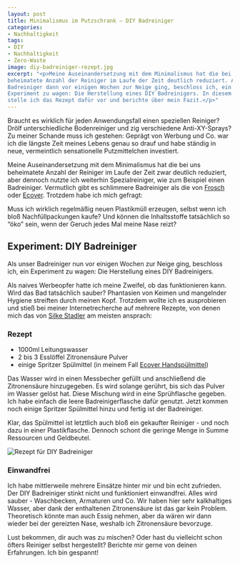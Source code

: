 ```yaml
---
layout: post
title: Minimalismus im Putzschrank – DIY Badreiniger
categories:
- Nachhaltigkeit
tags:
- DIY
- Nachhaltigkeit
- Zero-Waste
image: diy-badreiniger-rezept.jpg
excerpt: "<p>Meine Auseinandersetzung mit dem Minimalismus hat die bei uns
beheimatete Anzahl der Reiniger im Laufe der Zeit deutlich reduziert. Als unser
Badreiniger dann vor einigen Wochen zur Neige ging, beschloss ich, ein
Experiment zu wagen: Die Herstellung eines DIY Badreinigers. In diesem Blog Post
stelle ich das Rezept dafür vor und berichte über mein Fazit.</p>"
---
```


Braucht es wirklich für jeden Anwendungsfall einen speziellen Reiniger? Drölf
unterschiedliche Bodenreiniger und zig verschiedene Anti-XY-Sprays? Zu meiner
Schande muss ich gestehen: Geprägt von Werbung und Co. war ich die längste Zeit
meines Lebens genau so drauf und habe ständig in neue, vermeintlich
sensationelle Putzmittelchen investiert.

Meine Auseinandersetzung mit dem Minimalismus hat die bei uns beheimatete Anzahl
der Reiniger im Laufe der Zeit zwar deutlich reduziert, aber dennoch nutzte ich
weiterhin Spezialreiniger, wie zum Beispiel einen Badreiniger. Vermutlich gibt
es schlimmere Badreiniger als die von
[Frosch](https://www.frosch.de/Produkte/Putzen/Badreiniger/Frosch-Citrus-Dusche-Bad-Reiniger/)
oder [Ecover](https://www.ecover.com/de/produkte/badreiniger/).
Trotzdem habe ich mich gefragt:

Muss ich wirklich regelmäßig neuen Plastikmüll erzeugen, selbst wenn ich bloß
Nachfüllpackungen kaufe? Und können die Inhaltsstoffe tatsächlich so “öko” sein,
wenn der Geruch jedes Mal meine Nase reizt?

## Experiment: DIY Badreiniger

Als unser Badreiniger nun vor einigen Wochen zur Neige ging, beschloss ich, ein
Experiment zu wagen: Die Herstellung eines DIY Badreinigers.

Als naives Werbeopfer hatte ich meine Zweifel, ob das funktionieren kann. Wird
das Bad tatsächlich sauber? Phantasien von Keimen und mangelnder Hygiene
streiften durch meinen Kopf. Trotzdem wollte ich es ausprobieren und stieß bei
meiner Internetrecherche auf mehrere Rezepte, von denen mich das von
[Silke Stadler](https://www.silke-stadler.de/putzmittel-selber-machen/)
am meisten ansprach:

### Rezept

* 1000ml Leitungswasser
* 2 bis 3 Esslöffel Zitronensäure Pulver
* einige Spritzer Spülmittel (in meinem Fall [Ecover Handspülmittel](https://www.ecover.com/de/produkte/hand-spuelmittel-zitrone-aloe-vera/))

Das Wasser wird in einen Messbecher gefüllt und anschließend die Zitronensäure
hinzugegeben. Es wird solange gerührt, bis sich das Pulver im Wasser gelöst hat.
Diese Mischung wird in eine Sprühflasche gegeben. Ich habe einfach die leere
Badreinigerflasche dafür genutzt. Jetzt kommen noch einige Spritzer Spülmittel
hinzu und fertig ist der Badreiniger.

Klar, das Spülmittel ist letztlich auch bloß ein gekaufter Reiniger - und noch
dazu in einer Plastikflasche. Dennoch schont die geringe Menge in Summe
Ressourcen und Geldbeutel.

![Rezept für DIY Badreiniger]({{site.baseurl}}/assets/img/posts/diy-badreiniger-rezept.jpg)

### Einwandfrei

Ich habe mittlerweile mehrere Einsätze hinter mir und bin echt zufrieden. Der
DIY Badreiniger stinkt nicht und funktioniert einwandfrei. Alles wird sauber -
Waschbecken, Armaturen und Co. Wir haben hier sehr kalkhaltiges Wasser, aber
dank der enthaltenen Zitronensäure ist das gar kein Problem. Theoretisch könnte
man auch Essig nehmen, aber da wären wir dann wieder bei der gereizten Nase,
weshalb ich Zitronensäure bevorzuge.

Lust bekommen, dir auch was zu mischen? Oder hast du vielleicht schon öfters
Reiniger selbst hergestellt? Berichte mir gerne von deinen Erfahrungen. Ich bin
gespannt!
